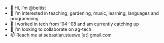 - 👋 Hi, I’m @beitist
- 👀 I’m interested in teaching, gardening, music, learning, languages and programming
- 🌱 I worked in tech from '04-'08 and am currently catching up
- 💞️ I’m looking to collaborate on ag-tech
- 📫 Reach me at sebastian.stuewe [at] gmail.com

<!---
beitist/beitist is a ✨ special ✨ repository because its `README.md` (this file) appears on your GitHub profile.
You can click the Preview link to take a look at your changes.
--->
